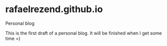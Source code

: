 rafaelrezend.github.io
======================

Personal blog

This is the first draft of a personal blog.
It will be finished when I get some time =)
